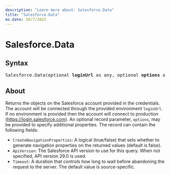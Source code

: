 ```yaml
---
description: "Learn more about: Salesforce.Data"
title: "Salesforce.Data"
ms.date: 10/7/2022
---
```

# Salesforce.Data

## Syntax

<pre>
Salesforce.Data(optional <b>loginUrl</b> as any, optional <b>options</b> as nullable record) as table
</pre>

## About

Returns the objects on the Salesforce account provided in the credentials. The account will be connected through the provided environment `loginUrl`. If no environment is provided then the account will connect to production (https://login.salesforce.com). An optional record parameter, `options`, may be provided to specify additional properties. The record can contain the following fields:

* `CreateNavigationProperties`: A logical (true/false) that sets whether to generate navigation properties on the returned values (default is false).
* `ApiVersion`: The Salesforce API version to use for this query. When not specified, API version 29.0 is used.
* `Timeout`: A duration that controls how long to wait before abandoning the request to the server. The default value is source-specific.

